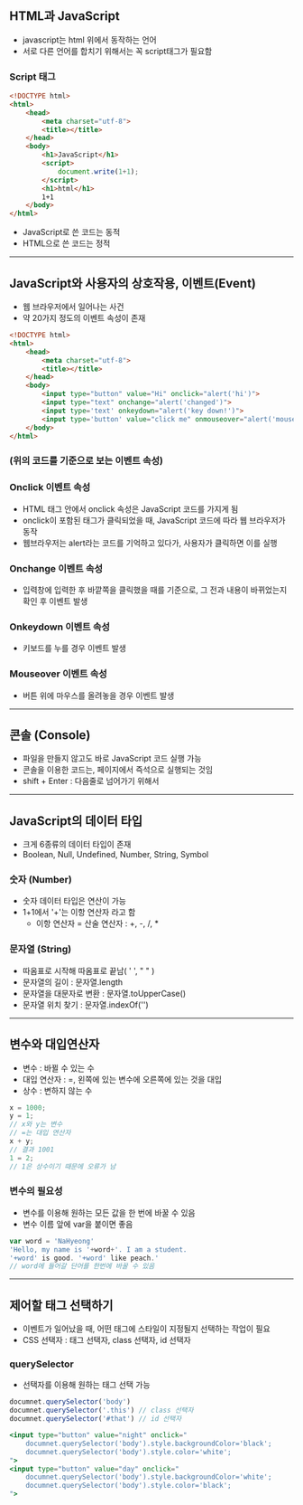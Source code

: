 ## HTML과 JavaScript

- javascript는 html 위에서 동작하는 언어
- 서로 다른 언어를 합치기 위해서는 꼭 script태그가 필요함

### Script 태그

```html
<!DOCTYPE html>
<html>
    <head>
        <meta charset="utf-8">
        <title></title>
    </head>
    <body>
        <h1>JavaScript</h1>
        <script>
            document.write(1+1);
        </script>
        <h1>html</h1>
        1+1
    </body>
</html>
```

- JavaScript로 쓴 코드는 동적
- HTML으로 쓴 코드는 정적

---

## JavaScript와 사용자의 상호작용, 이벤트(Event)

- 웹 브라우저에서 일어나는 사건
- 약 20가지 정도의 이벤트 속성이 존재

```html
<!DOCTYPE html>
<html>
    <head>
        <meta charset="utf-8">
        <title></title>
    </head>
    <body>
        <input type="button" value="Hi" onclick="alert('hi')">
        <input type="text" onchange="alert('changed')">
        <input type='text' onkeydown="alert('key down!')">
        <input type='button' value="click me" onmouseover="alert('mouse over!')">
    </body>
</html>
```

### (위의 코드를 기준으로 보는 이벤트 속성)

### Onclick 이벤트 속성

- HTML 태그 안에서 onclick 속성은 JavaScript 코드를 가지게 됨
- onclick이 포함된 태그가 클릭되었을 때, JavaScript 코드에 따라 웹 브라우저가 동작
- 웹브라우저는 alert라는 코드를 기억하고 있다가, 사용자가 클릭하면 이를 실행

### Onchange 이벤트 속성

- 입력창에 입력한 후 바깥쪽을 클릭했을 때를 기준으로, 그 전과 내용이 바뀌었는지 확인 후 이벤트 발생

### Onkeydown 이벤트 속성

- 키보드를 누를 경우 이벤트 발생

### Mouseover 이벤트 속성

- 버튼 위에 마우스를 올려놓을 경우 이벤트 발생

---

## 콘솔 (Console)

- 파일을 만들지 않고도 바로 JavaScript 코드 실행 가능
- 콘솔을 이용한 코드는, 페이지에서 즉석으로 실행되는 것임
- shift + Enter : 다음줄로 넘어가기 위해서

---

## JavaScript의 데이터 타입

- 크게 6종류의 데이터 타입이 존재
- Boolean, Null, Undefined, Number, String, Symbol

### 숫자 (Number)

- 숫자 데이터 타입은 연산이 가능
- 1+1에서 '+'는 이항 연산자 라고 함
    - 이항 연산자 = 산술 연산자 : +, -, /, *

### 문자열 (String)

- 따옴표로 시작해 따옴표로 끝남( ' ', " " )
- 문자열의 길이 : 문자열.length
- 문자열을 대문자로 변환 : 문자열.toUpperCase()
- 문자열 위치 찾기 : 문자열.indexOf('')

---

## 변수와 대입연산자

- 변수 : 바뀔 수 있는 수
- 대입 연산자 : =, 왼쪽에 있는 변수에 오른쪽에 있는 것을 대입
- 상수 : 변하지 않는 수

```jsx
x = 1000;
y = 1;
// x와 y는 변수
// =는 대입 연산자
x + y;
// 결과 1001
1 = 2;
// 1은 상수이기 때문에 오류가 남
```

### 변수의 필요성

- 변수를 이용해 원하는 모든 값을 한 번에 바꿀 수 있음
- 변수 이름 앞에 var을 붙이면 좋음

```jsx
var word = 'NaHyeong'
'Hello, my name is '+word+'. I am a student.
'+word' is good. '+word' like peach.'
// word에 들어갈 단어를 한번에 바꿀 수 있음
```

---

## 제어할 태그 선택하기

- 이벤트가 일어났을 때, 어떤 태그에 스타일이 지정될지 선택하는 작업이 필요
- CSS 선택자 : 태그 선택자, class 선택자, id 선택자

### querySelector

- 선택자를 이용해 원하는 태그 선택 가능

```jsx
documnet.querySelector('body')
documnet.querySelector('.this') // class 선택자
documnet.querySelector('#that') // id 선택자
```

```jsx
<input type="button" value="night" onclick="
	documnet.querySelector('body').style.backgroundColor='black';
	documnet.querySelector('body').style.color='white';
">
<input type="button" value="day" onclick="
	documnet.querySelector('body').style.backgroundColor='white';
	documnet.querySelector('body').style.color='black';
">
```